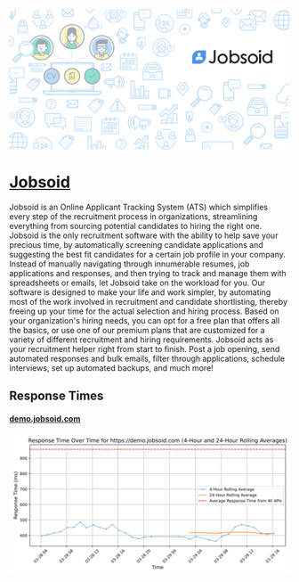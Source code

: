 [![Visit Jobsoid](imagePreview.png)](https://jobsoid.com)

# [Jobsoid](https://jobsoid.com)

Jobsoid is an Online Applicant Tracking System (ATS) which simplifies every step of the recruitment process in organizations, streamlining everything from sourcing potential candidates to hiring the right one. Jobsoid is the only recruitment software with the ability to help save your precious time, by automatically screening candidate applications and suggesting the best fit candidates for a certain job profile in your company. Instead of manually navigating through innumerable resumes, job applications and responses, and then trying to track and manage them with spreadsheets or emails, let Jobsoid take on the workload for you.
Our software is designed to make your life and work simpler, by automating most of the work involved in recruitment and candidate shortlisting, thereby freeing up your time for the actual selection and hiring process. Based on your organization's hiring needs, you can opt for a free plan that offers all the basics, or use one of our premium plans that are customized for a variety of different recruitment and hiring requirements. Jobsoid acts as your recruitment helper right from start to finish.
Post a job opening, send automated responses and bulk emails, filter through applications, schedule interviews, set up automated backups, and much more!

## Response Times

#### [demo.jobsoid.com](https://demo.jobsoid.com)

![demo.jobsoid.com](response-time-charts/64656d6f2e6a6f62736f69642e636f6d.svg)
